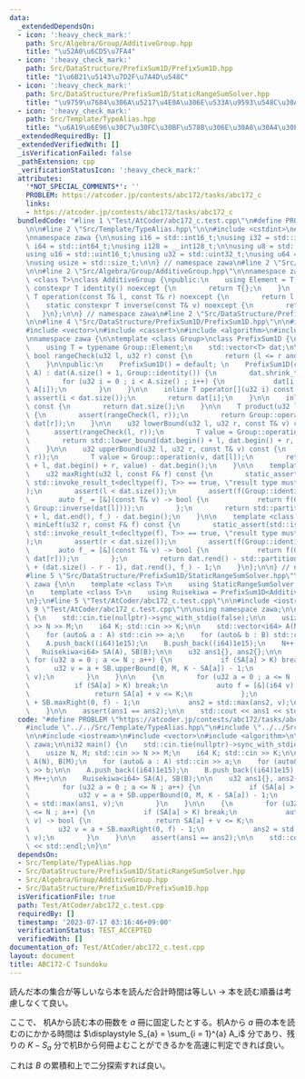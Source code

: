```yaml
---
data:
  _extendedDependsOn:
  - icon: ':heavy_check_mark:'
    path: Src/Algebra/Group/AdditiveGroup.hpp
    title: "\u52A0\u6CD5\u7FA4"
  - icon: ':heavy_check_mark:'
    path: Src/DataStructure/PrefixSum1D/PrefixSum1D.hpp
    title: "1\u6B21\u5143\u7D2F\u7A4D\u548C"
  - icon: ':heavy_check_mark:'
    path: Src/DataStructure/PrefixSum1D/StaticRangeSumSolver.hpp
    title: "\u9759\u7684\u306A\u5217\u4E0A\u306E\u533A\u9593\u548C\u30AF\u30A8\u30EA"
  - icon: ':heavy_check_mark:'
    path: Src/Template/TypeAlias.hpp
    title: "\u6A19\u6E96\u30C7\u30FC\u30BF\u578B\u306E\u30A8\u30A4\u30EA\u30A2\u30B9"
  _extendedRequiredBy: []
  _extendedVerifiedWith: []
  _isVerificationFailed: false
  _pathExtension: cpp
  _verificationStatusIcon: ':heavy_check_mark:'
  attributes:
    '*NOT_SPECIAL_COMMENTS*': ''
    PROBLEM: https://atcoder.jp/contests/abc172/tasks/abc172_c
    links:
    - https://atcoder.jp/contests/abc172/tasks/abc172_c
  bundledCode: "#line 1 \"Test/AtCoder/abc172_c.test.cpp\"\n#define PROBLEM \"https://atcoder.jp/contests/abc172/tasks/abc172_c\"\
    \n\n#line 2 \"Src/Template/TypeAlias.hpp\"\n\n#include <cstdint>\n#include <cstddef>\n\
    \nnamespace zawa {\n\nusing i16 = std::int16_t;\nusing i32 = std::int32_t;\nusing\
    \ i64 = std::int64_t;\nusing i128 = __int128_t;\n\nusing u8 = std::uint8_t;\n\
    using u16 = std::uint16_t;\nusing u32 = std::uint32_t;\nusing u64 = std::uint64_t;\n\
    \nusing usize = std::size_t;\n\n} // namespace zawa\n#line 2 \"Src/DataStructure/PrefixSum1D/StaticRangeSumSolver.hpp\"\
    \n\n#line 2 \"Src/Algebra/Group/AdditiveGroup.hpp\"\n\nnamespace zawa {\n\ntemplate\
    \ <class T>\nclass AdditiveGroup {\npublic:\n    using Element = T;\n    static\
    \ constexpr T identity() noexcept {\n        return T{};\n    }\n    static constexpr\
    \ T operation(const T& l, const T& r) noexcept {\n        return l + r;\n    }\n\
    \    static constexpr T inverse(const T& v) noexcept {\n        return -v;\n \
    \   }\n};\n\n} // namespace zawa\n#line 2 \"Src/DataStructure/PrefixSum1D/PrefixSum1D.hpp\"\
    \n\n#line 4 \"Src/DataStructure/PrefixSum1D/PrefixSum1D.hpp\"\n\n#include <cmath>\n\
    #include <vector>\n#include <cassert>\n#include <algorithm>\n#include <type_traits>\n\
    \nnamespace zawa {\n\ntemplate <class Group>\nclass PrefixSum1D {\nprivate:\n\
    \    using T = typename Group::Element;\n    std::vector<T> dat;\n\n    constexpr\
    \ bool rangeCheck(u32 l, u32 r) const {\n        return (l <= r and r < dat.size());\n\
    \    }\n\npublic:\n    PrefixSum1D() = default; \n    PrefixSum1D(const std::vector<T>&\
    \ A) : dat(A.size() + 1, Group::identity()) {\n        dat.shrink_to_fit();\n\
    \        for (u32 i = 0 ; i < A.size() ; i++) {\n            dat[i + 1] = Group::operation(dat[i],\
    \ A[i]);\n        }\n    }\n\n    inline T operator[](u32 i) const {\n       \
    \ assert(i < dat.size());\n        return dat[i];\n    }\n\n    inline usize size()\
    \ const {\n        return dat.size();\n    }\n\n    T product(u32 l, u32 r) const\
    \ {\n        assert(rangeCheck(l, r));\n        return Group::operation(Group::inverse(dat[l]),\
    \ dat[r]);\n    }\n\n    u32 lowerBound(u32 l, u32 r, const T& v) const {\n  \
    \      assert(rangeCheck(l, r));\n        T value = Group::operation(v, dat[l]);\n\
    \        return std::lower_bound(dat.begin() + l, dat.begin() + r, value) - dat.begin();\n\
    \    }\n\n    u32 upperBound(u32 l, u32 r, const T& v) const {\n        assert(rangeCheck(l,\
    \ r));\n        T value = Group::operation(v, dat[l]);\n        return std::upper_bound(dat.begin()\
    \ + l, dat.begin() + r, value) - dat.begin();\n    }\n\n    template <class F>\n\
    \    u32 maxRight(u32 l, const F& f) const {\n        static_assert(std::is_same_v<bool,\
    \ std::invoke_result_t<decltype(f), T>> == true, \"result type must be bool\"\
    );\n        assert(l < dat.size());\n        assert(f(Group::identity()));\n \
    \       auto f_ = [&](const T& v) -> bool {\n            return f(Group::operation(v,\
    \ Group::inverse(dat[l])));\n        };\n        return std::partition_point(dat.begin()\
    \ + l, dat.end(), f_) - dat.begin();\n    }\n\n    template <class F>\n    u32\
    \ minLeft(u32 r, const F& f) const {\n        static_assert(std::is_same_v<bool,\
    \ std::invoke_result_t<decltype(f), T>> == true, \"result type must be bool\"\
    );\n        assert(r < dat.size());\n        assert(f(Group::identity()));\n \
    \       auto f_ = [&](const T& v) -> bool {\n            return f(Group::operation(Group::inverse(v),\
    \ dat[r]));\n        };\n        return dat.rend() - std::partition_point(dat.rbegin()\
    \ + (dat.size() - r - 1), dat.rend(), f_) - 1;\n    }\n};\n\n} // namespace zawa\n\
    #line 5 \"Src/DataStructure/PrefixSum1D/StaticRangeSumSolver.hpp\"\n\nnamespace\
    \ zawa {\n\n    template <class T>\n    using StaticRangeSumSolver = PrefixSum1D<AdditiveGroup<T>>;\n\
    \n    template <class T>\n    using Ruisekiwa = PrefixSum1D<AdditiveGroup<T>>;\n\
    \n};\n#line 5 \"Test/AtCoder/abc172_c.test.cpp\"\n\n#include <iostream>\n#line\
    \ 9 \"Test/AtCoder/abc172_c.test.cpp\"\n\nusing namespace zawa;\n\ni32 main()\
    \ {\n    std::cin.tie(nullptr)->sync_with_stdio(false);\n\n    usize N, M; std::cin\
    \ >> N >> M;\n    i64 K; std::cin >> K;\n\n    std::vector<i64> A(N), B(M);\n\
    \    for (auto& a : A) std::cin >> a;\n    for (auto& b : B) std::cin >> b;\n\n\
    \    A.push_back((i64)1e15);\n    B.push_back((i64)1e15);\n    N++; M++;\n\n \
    \   Ruisekiwa<i64> SA(A), SB(B);\n\n    u32 ans1{}, ans2{};\n\n    {\n       \
    \ for (u32 a = 0 ; a <= N ; a++) {\n            if (SA[a] > K) break;\n      \
    \      u32 v = a + SB.upperBound(0, M, K - SA[a]) - 1;\n            ans1 = std::max(ans1,\
    \ v);\n        }\n    }\n\n    {\n        for (u32 a = 0 ; a <= N ; a++) {\n \
    \           if (SA[a] > K) break;\n            auto f = [&](i64 v) -> bool {\n\
    \                return SA[a] + v <= K;\n            };\n            u32 v = a\
    \ + SB.maxRight(0, f) - 1;\n            ans2 = std::max(ans2, v);\n        }\n\
    \    }\n\n    assert(ans1 == ans2);\n\n    std::cout << ans1 << std::endl;\n}\n"
  code: "#define PROBLEM \"https://atcoder.jp/contests/abc172/tasks/abc172_c\"\n\n\
    #include \"../../Src/Template/TypeAlias.hpp\"\n#include \"../../Src/DataStructure/PrefixSum1D/StaticRangeSumSolver.hpp\"\
    \n\n#include <iostream>\n#include <vector>\n#include <algorithm>\n\nusing namespace\
    \ zawa;\n\ni32 main() {\n    std::cin.tie(nullptr)->sync_with_stdio(false);\n\n\
    \    usize N, M; std::cin >> N >> M;\n    i64 K; std::cin >> K;\n\n    std::vector<i64>\
    \ A(N), B(M);\n    for (auto& a : A) std::cin >> a;\n    for (auto& b : B) std::cin\
    \ >> b;\n\n    A.push_back((i64)1e15);\n    B.push_back((i64)1e15);\n    N++;\
    \ M++;\n\n    Ruisekiwa<i64> SA(A), SB(B);\n\n    u32 ans1{}, ans2{};\n\n    {\n\
    \        for (u32 a = 0 ; a <= N ; a++) {\n            if (SA[a] > K) break;\n\
    \            u32 v = a + SB.upperBound(0, M, K - SA[a]) - 1;\n            ans1\
    \ = std::max(ans1, v);\n        }\n    }\n\n    {\n        for (u32 a = 0 ; a\
    \ <= N ; a++) {\n            if (SA[a] > K) break;\n            auto f = [&](i64\
    \ v) -> bool {\n                return SA[a] + v <= K;\n            };\n     \
    \       u32 v = a + SB.maxRight(0, f) - 1;\n            ans2 = std::max(ans2,\
    \ v);\n        }\n    }\n\n    assert(ans1 == ans2);\n\n    std::cout << ans1\
    \ << std::endl;\n}\n"
  dependsOn:
  - Src/Template/TypeAlias.hpp
  - Src/DataStructure/PrefixSum1D/StaticRangeSumSolver.hpp
  - Src/Algebra/Group/AdditiveGroup.hpp
  - Src/DataStructure/PrefixSum1D/PrefixSum1D.hpp
  isVerificationFile: true
  path: Test/AtCoder/abc172_c.test.cpp
  requiredBy: []
  timestamp: '2023-07-17 03:16:46+09:00'
  verificationStatus: TEST_ACCEPTED
  verifiedWith: []
documentation_of: Test/AtCoder/abc172_c.test.cpp
layout: document
title: ABC172-C Tsundoku
---
```


読んだ本の集合が等しいなら本を読んだ合計時間は等しい -> 本を読む順番は考慮しなくて良い。

ここで、 机Aから読む本の冊数を $a$ 冊に固定したとする。机Aから $a$ 冊の本を読むのにかかる時間は $\displaystyle S_{a} = \sum_{i = 1}^{a} A_i$ 分であり、残りの $K - S_{a}$ 分で机Bから何冊よむことができるかを高速に判定できれば良い。

これは $B$ の累積和上で二分探索すれば良い。
